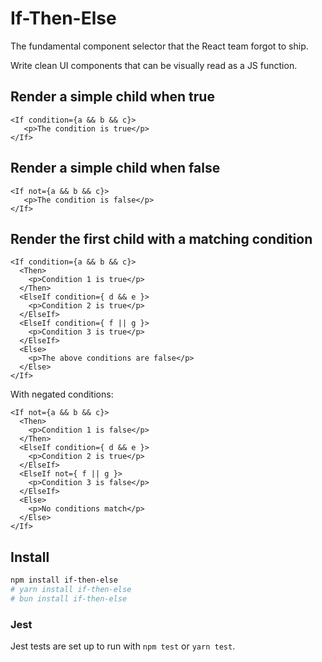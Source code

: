 # If-Then-Else

The fundamental component selector that the React team forgot to ship.

Write clean UI components that can be visually read as a JS function.

## Render a simple child when true
```tsx
<If condition={a && b && c}>
   <p>The condition is true</p>
</If>
```

## Render a simple child when false
```tsx
<If not={a && b && c}>
   <p>The condition is false</p>
</If>
```

## Render the first child with a matching condition

```tsx
<If condition={a && b && c}>
  <Then>
    <p>Condition 1 is true</p>
  </Then>
  <ElseIf condition={ d && e }>
    <p>Condition 2 is true</p>
  </ElseIf>
  <ElseIf condition={ f || g }>
    <p>Condition 3 is true</p>
  </ElseIf>
  <Else>
    <p>The above conditions are false</p>
  </Else>
</If>
```

With negated conditions:
```tsx
<If not={a && b && c}>
  <Then>
    <p>Condition 1 is false</p>
  </Then>
  <ElseIf condition={ d && e }>
    <p>Condition 2 is true</p>
  </ElseIf>
  <ElseIf not={ f || g }>
    <p>Condition 3 is false</p>
  </ElseIf>
  <Else>
    <p>No conditions match</p>
  </Else>
</If>
```

## Install

```sh
npm install if-then-else
# yarn install if-then-else
# bun install if-then-else
```

### Jest

Jest tests are set up to run with `npm test` or `yarn test`.
